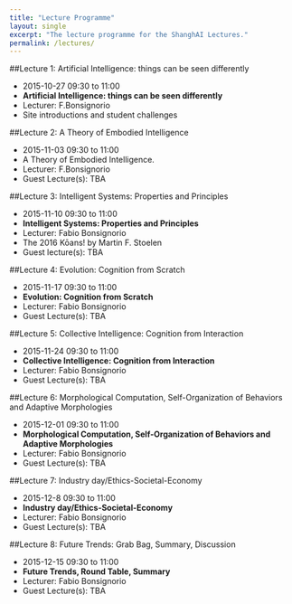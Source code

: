 ```yaml
---
title: "Lecture Programme"
layout: single
excerpt: "The lecture programme for the ShanghAI Lectures."
permalink: /lectures/
---
```


##Lecture 1: Artificial Intelligence: things can be seen differently
* 2015-10-27  09:30 to 11:00
* **Artificial Intelligence: things can be seen differently**
* Lecturer: F.Bonsignorio
* Site introductions and student challenges

##Lecture 2: A Theory of Embodied Intelligence
* 2015-11-03 09:30 to 11:00
* A Theory of Embodied Intelligence.
* Lecturer: F.Bonsignorio
* Guest Lecture(s): TBA

##Lecture 3: Intelligent Systems: Properties and Principles
* 2015-11-10 09:30 to 11:00
* **Intelligent Systems: Properties and Principles**
* Lecturer: Fabio Bonsignorio
* The 2016 Kōans! by Martin F. Stoelen
* Guest lecture(s): TBA

##Lecture 4: Evolution: Cognition from Scratch
* 2015-11-17 09:30 to 11:00
* **Evolution: Cognition from Scratch**
* Lecturer: Fabio Bonsignorio
* Guest Lecture(s): TBA

##Lecture 5: Collective Intelligence: Cognition from Interaction
* 2015-11-24 09:30 to 11:00
* **Collective Intelligence: Cognition from Interaction**
* Lecturer: Fabio Bonsignorio
* Guest Lecture(s): TBA

##Lecture 6: Morphological Computation, Self-Organization of Behaviors and Adaptive Morphologies
* 2015-12-01 09:30 to 11:00
* **Morphological Computation, Self-Organization of Behaviors and Adaptive Morphologies**
* Lecturer: Fabio Bonsignorio
* Guest Lecture(s): TBA

##Lecture 7: Industry day/Ethics-Societal-Economy
* 2015-12-8  09:30 to 11:00
* **Industry day/Ethics-Societal-Economy**
* Lecturer: Fabio Bonsignorio
* Guest Lecture(s): TBA

##Lecture  8: Future Trends: Grab Bag, Summary, Discussion
* 2015-12-15 09:30 to 11:00
* **Future Trends, Round Table, Summary**
* Lecturer: Fabio Bonsignorio
* Guest Lecture(s): TBA
